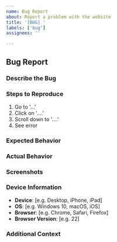 ```yaml
---
name: Bug Report
about: Report a problem with the website
title: '[BUG] '
labels: ['bug']
assignees: ''

---
```


## Bug Report

### Describe the Bug
<!-- A clear description of what the bug is -->


### Steps to Reproduce
<!-- Steps to reproduce the behavior -->
1. Go to '...'
2. Click on '....'
3. Scroll down to '....'
4. See error

### Expected Behavior
<!-- What you expected to happen -->


### Actual Behavior
<!-- What actually happened -->


### Screenshots
<!-- If applicable, add screenshots to help explain your problem -->


### Device Information
<!-- Please complete the following information -->
- **Device**: [e.g. Desktop, iPhone, iPad]
- **OS**: [e.g. Windows 10, macOS, iOS]
- **Browser**: [e.g. Chrome, Safari, Firefox]
- **Browser Version**: [e.g. 22]

### Additional Context
<!-- Add any other context about the problem here -->